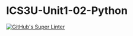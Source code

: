 # ICS3U-Unit1-02-Python

[![GitHub's Super Linter](https://github.com/matthew-meech/ICS3U-Unit1-02-Python/workflows/GitHub's%20Super%20Linter/badge.svg)](https://github.commatthew-meech/ICS3U-Unit1-02-Python/actions)
